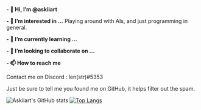 **- 👋 Hi, I’m @askiiart**

**- 👀 I’m interested in ...**
Playing around with AIs, and just programming in general.

**- 🌱 I’m currently learning ...**

**- 💞️ I’m looking to collaborate on ...**

**- 📫 How to reach me**

Contact me on Discord : len(str)#5353

Just be sure to tell me you found me on GitHub, it helps filter out the spam.

![Askiiart's GitHub stats](https://github-readme-stats.vercel.app/api?username=askiiart&show_icons=true&theme=dark)
[![Top Langs](https://github-readme-stats.vercel.app/api/top-langs/?username=askiiart)](https://github.com/anuraghazra/github-readme-stats&theme=dark)

<!---
askiiart/askiiart is a ✨ special ✨ repository because its `README.md` (this file) appears on your GitHub profile.
You can click the Preview link to take a look at your changes.
--->
